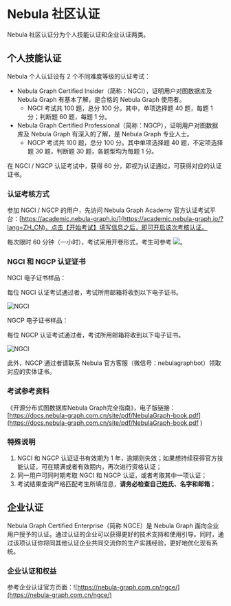 # Nebula 社区认证

Nebula 社区认证分为个人技能认证和企业认证两类。

## 个人技能认证

Nebula 个人认证设有 2 个不同难度等级的认证考试：

* Nebula Graph Certified Insider（简称：NGCI），证明用户对图数据库及 Nebula Graph 有基本了解，是合格的 Nebula Graph 使用者。
    * NGCI 考试共 100 题，总分 100 分。其中，单项选择题 40 题，每题 1 分；判断题 60 题，每题 1 分。
* Nebula Graph Certified Professional（简称：NGCP），证明用户对图数据库及 Nebula Graph 有深入的了解，是 Nebula Graph 专业人士。
    * NGCP 考试共 100 题，总分 100 分。其中单项选择题 40 题，不定项选择题 30 题，判断题 30 题，各题型均为每题 1 分。

在 NGCI / NGCP 认证考试中，获得 60 分，即视为认证通过，可获得对应的认证证书。

### 认证考核方式

参加 NGCI / NGCP 的用户，先访问 Nebula Graph Academy 官方认证考试平台：[https://academic.nebula-graph.io/](https://academic.nebula-graph.io/?lang=ZH_CN)，点击【开始考试】填写信息之后，即可开启该次考核认证。

每次限时 60 分钟（一小时），考试采用开卷形式，考生可参考 ![](#考试参考资料)。

### NGCI 和 NGCP 认证证书

NGCI 电子证书样品：

每位 NGCI 认证考试通过者，考试所用邮箱将收到以下电子证书。

![NGCI](https://www-cdn.nebula-graph.com.cn/nebula-blog/ngci-certification-1.jpeg)

NGCP 电子证书样品：

每位 NGCP 认证考试通过者，考试所用邮箱将收到以下电子证书。

![NGCI](https://www-cdn.nebula-graph.com.cn/nebula-blog/ngcp-certification-0.jpeg)

此外，NGCP 通过者请联系 Nebula 官方客服（微信号：nebulagraphbot）领取对应的实体证书。

### 考试参考资料

《开源分布式图数据库Nebula Graph完全指南》，电子版链接：[https://docs.nebula-graph.com.cn/site/pdf/NebulaGraph-book.pdf](https://docs.nebula-graph.com.cn/site/pdf/NebulaGraph-book.pdf )

### 特殊说明

1. NGCI 和 NGCP 认证证书有效期为 1 年，逾期则失效；如果想持续获得官方技能认证，可在期满或者有效期内，再次进行资格认证；
2. 同一用户可同时期考取 NGCI 和 NGCP 认证，或者考取其中一项认证；
3. 考试结果查询严格匹配考生所填信息，**请务必检查自己姓氏、名字和邮箱**；

## 企业认证

Nebula Graph Certified Enterprise（简称 NGCE）是 Nebula Graph 面向企业用户授予的认证。通过认证的企业可以获得更好的技术支持和使用引导。同时，通过该项认证你将同其他认证企业共同交流你的生产实践经验，更好地优化现有系统。

### 企业认证和权益

参考企业认证官方页面：![https://nebula-graph.com.cn/ngce/](https://nebula-graph.com.cn/ngce/)
